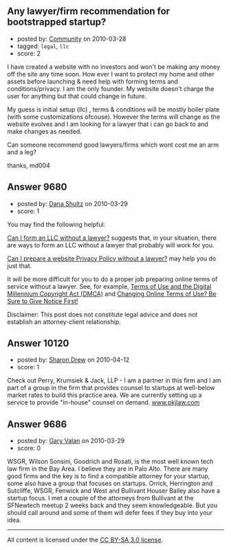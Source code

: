 ## Any lawyer/firm recommendation for bootstrapped startup?

- posted by: [Community](https://stackexchange.com/users/-1/-1-community) on 2010-03-28
- tagged: `legal`, `llc`
- score: 2

I have created a website with no investors and won't be making any money off the site any time soon. How ever I want to protect my home and other assets before launching & need help with forming terms and conditions/privacy. I am the only founder. My website doesn't charge the user for anything but that could change in future.

My guess is initial setup (llc) , terms & conditions will be mostly boiler plate (with some customizations ofcouse). However the terms will change as the website evolves and I am looking for a lawyer that i can go back to and make changes as needed.

Can someone recommend good lawyers/firms which wont cost me an arm and a leg?


thanks,
md004





## Answer 9680

- posted by: [Dana Shultz](https://stackexchange.com/users/-1/1841-dana-shultz) on 2010-03-29
- score: 1

<p>You may find the following helpful:</p>

<p><a href="http://danashultz.com/blog/2009/08/27/can-i-form-an-llc-without-a-lawyer/" rel="nofollow">Can I form an LLC without a lawyer?</a> suggests that, in your situation, there are ways to form an LLC without a lawyer that probably will work for you.</p>

<p><a href="http://danashultz.com/blog/2010/01/04/can-i-prepare-a-website-privacy-policy-without-a-lawyer/" rel="nofollow">Can I prepare a website Privacy Policy without a lawyer?</a> may help you do just that.</p>

<p>It will be more difficult for you to do a proper job preparing online terms of service without a lawyer. See, for example, <a href="http://danashultz.com/blog/2009/05/06/terms-of-use-and-the-digital-millennium-copyright-act-dmca/" rel="nofollow">Terms of Use and the Digital Millennium Copyright Act (DMCA)</a> and <a href="http://danashultz.com/blog/2009/05/05/changing-online-terms-of-use/" rel="nofollow">Changing Online Terms of Use? Be Sure to Give Notice First!</a></p>

<p>Disclaimer: This post does not constitute legal advice and does not establish an attorney-client relationship.</p>



## Answer 10120

- posted by: [Sharon Drew](https://stackexchange.com/users/-1/2747-sharon-drew) on 2010-04-12
- score: 1

Check out Perry, Krumsiek & Jack, LLP - I am a partner in this firm and I am part of a group in the firm that provides counsel to startups at well-below market rates to build this practice area. We are currently setting up a service to provide "in-house" counsel on demand. www.pkjlaw.com


## Answer 9686

- posted by: [Gary Valan](https://stackexchange.com/users/-1/2650-gary-valan) on 2010-03-29
- score: 0

WSGR, Wilson Sonsini, Goodrich and Rosati, is the most well known tech law firm in the Bay Area. I believe they are in Palo Alto. There are many good firms and the key is to find a compatible attorney for your startup, some also have a group that focuses on startups. Orrick, Herrington and Sutcliffe, WSGR, Fenwick and West and Bullivant Houser Bailey also have a startup focus. I met a couple of the attorneys from Bullivant at the SFNewtech meetup 2 weeks back and they seem knowledgeable. But you should call around and some of them will defer fees if they buy into your idea. 



---

All content is licensed under the [CC BY-SA 3.0 license](https://creativecommons.org/licenses/by-sa/3.0/).
